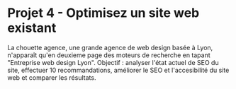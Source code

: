 # Projet 4 - Optimisez un site web existant
La chouette agence, une grande agence de web design basée à Lyon, n'apparaît qu'en deuxieme page des moteurs de recherche en tapant "Entreprise web design Lyon".
Objectif : analyser l'état actuel de SEO du site, effectuer 10 recommandations, améliorer le SEO et l'accesibilité du site web et comparer les résultats.